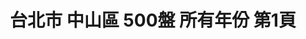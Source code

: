 ---
title: "台北市 中山區 500盤 所有年份 第1頁"
description: "台北市 中山區 500盤 所有年份 獲獎餐廳 第1頁"
keywords:
  - 美食競賽
  - 台灣美食
  - 美食精選
datePublished: "2025-06-30"
dateModified: "2025-07-06"
city: "台北市"
district: "中山區"
award: "500盤"
year: "所有年份"
page: 1
count: 57

restaurants:
  - name: "晶華軒 Silks House"
    city: "台北市"
    district: "中山區"
    address: "台北市中山區中山北路二段39巷3號3樓"
    phone: "0225215000#3236"
    geo: "25.054151528628463, 121.52419389383094"
    link: "台北市/中山區/晶華軒_Silks_House"
    google_map: "https://maps.app.goo.gl/RcyyZu9cmmkmzSJH6"
    footinder: "https://footinder.com.tw/%E5%8F%B0%E5%8C%97%E5%B8%82%E4%B8%AD%E5%B1%B1%E5%8D%80/31232/"
    award:
    - name: "500盤"
      year: "2024"
  - name: "COAST"
    city: "台北市"
    district: "中山區"
    address: "台北市中山區中山北路二段39巷3號B2"
    phone: "0225670237"
    geo: "25.054072214606514, 121.52469096491677"
    link: "台北市/中山區/COAST"
    google_map: "https://maps.app.goo.gl/KxvabBugrVPU1FRw9"
    footinder: "https://footinder.com.tw/%E5%8F%B0%E5%8C%97%E5%B8%82%E4%B8%AD%E5%B1%B1%E5%8D%80/47019/"
    award:
    - name: "500盤"
      year: "2024"
  - name: "RAW"
    city: "台北市"
    district: "中山區"
    address: "台北市中山區樂群三路301號"
    phone: "0285015800"
    geo: "25.08281945475802, 121.5593387767071"
    link: "台北市/中山區/RAW"
    google_map: "https://maps.app.goo.gl/hCHcddkjTbQKy2Ly8"
    footinder: "https://footinder.com.tw/%E5%8F%B0%E5%8C%97%E5%B8%82%E4%B8%AD%E5%B1%B1%E5%8D%80/1511/"
    award:
    - name: "500盤"
      year: "2024"
  - name: "fumée"
    city: "台北市"
    district: "中山區"
    address: "台北市中山區中山北路二段39巷3號B3"
    phone: ""
    geo: "25.05418847671346, 121.52423927962286"
    link: "台北市/中山區/fumée"
    google_map: "https://maps.app.goo.gl/7T5J3c4qH8j2msMD6"
    footinder: "https://footinder.com.tw/%E5%8F%B0%E5%8C%97%E5%B8%82%E4%B8%AD%E5%B1%B1%E5%8D%80/362099/"
    award:
    - name: "500盤"
      year: "2024"
  - name: "Ad astra"
    city: "台北市"
    district: "中山區"
    address: "台北市中山區中山北路二段45巷23號"
    phone: ""
    geo: "25.054510077740353, 121.52409925203494"
    link: "台北市/中山區/Ad_astra"
    google_map: "https://maps.app.goo.gl/ckoSsMNEWfXxbEwRA"
    footinder: "https://footinder.com.tw/%e5%8f%b0%e5%8c%97%e5%b8%82%e4%b8%ad%e5%b1%b1%e5%8d%80/52852/"
    award:
    - name: "500盤"
      year: "2024"
  - name: "TUTTO BELLO"
    city: "台北市"
    district: "中山區"
    address: "台北市中山區雙城街25巷15號1樓"
    phone: "0225923355"
    geo: "25.0662700179023, 121.52535190679987"
    link: "台北市/中山區/TUTTO_BELLO"
    google_map: "https://maps.app.goo.gl/qXdwx3EQkqstWGeG9"
    footinder: "https://footinder.com.tw/%E5%8F%B0%E5%8C%97%E5%B8%82%E4%B8%AD%E5%B1%B1%E5%8D%80/31289/"
    award:
    - name: "500盤"
      year: "2024"
  - name: "牛肆"
    city: "台北市"
    district: "中山區"
    address: "台北市中山區吉林路422號"
    phone: ""
    geo: "25.066024685201775, 121.53029759906646"
    link: "台北市/中山區/牛肆"
    google_map: "https://maps.app.goo.gl/NuEGDtwpxNo7xeqr8"
    footinder: "https://footinder.com.tw/%e5%8f%b0%e5%8c%97%e5%b8%82%e4%b8%ad%e5%b1%b1%e5%8d%80/47043/"
    award:
    - name: "500盤"
      year: "2024"
  - name: "La Vie by Thomas Bühner"
    city: "台北市"
    district: "中山區"
    address: "台北市中山區樂群三路200號1樓"
    phone: "0937857869"
    geo: "25.08239805137632, 121.55709045289913"
    link: "台北市/中山區/La_Vie_by_Thomas_Bühner"
    google_map: "https://maps.app.goo.gl/geFrEGcUpknygmzYA"
    footinder: "https://footinder.com.tw/%E5%8F%B0%E5%8C%97%E5%B8%82%E4%B8%AD%E5%B1%B1%E5%8D%80/176129/"
    award:
    - name: "500盤"
      year: "2024"
  - name: "Curious Table"
    city: "台北市"
    district: "中山區"
    address: "台北市中山區中山北路二段39巷3號Regent Galleria B2"
    phone: ""
    geo: "25.054083998737152, 121.52428462415465"
    link: "台北市/中山區/Curious_Table"
    google_map: "https://maps.app.goo.gl/UazsyfRFHP5nEYkf8"
    footinder: "https://footinder.com.tw/%e5%8f%b0%e5%8c%97%e5%b8%82%e4%b8%ad%e5%b1%b1%e5%8d%80/52556/"
    award:
    - name: "500盤"
      year: "2024"
---